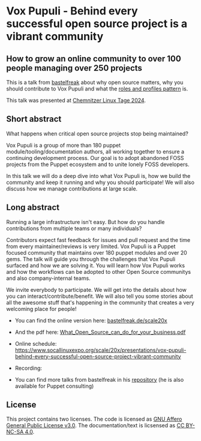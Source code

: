 # Vox Pupuli - Behind every successful open source project is a vibrant community

## How to grow an online community to over 100 people managing over 250 projects

This is a talk from [bastelfreak](https://twitter.com/BastelsBlog) about why
open source matters, why you should contribute to Vox Pupuli and what the
[roles and profiles pattern](https://puppet.com/docs/puppet/7/designing_system_configs_roles_and_profiles.html)
is.

This talk was presented at [Chemnitzer Linux Tage 2024](https://chemnitzer.linux-tage.de/2024/en/programm/beitrag/257).

## Short abstract

What happens when critical open source projects stop being maintained?

Vox Pupuli is a group of more than 180 puppet module/tooling/documentation authors, all working together to ensure a continuing development process. Our goal is to adopt abandoned FOSS projects from the Puppet ecosystem and to unite lonely FOSS developers.

In this talk we will do a deep dive into what Vox Pupuli is, how we build the community and keep it running and why you should participate! We will also discuss how we manage contributions at large scale.

## Long abstract

Running a large infrastructure isn't easy. But how do you handle contributions from multiple teams or many individuals?

Contributors expect fast feedback for issues and pull request and the time from every maintainer/reviews is very limited. Vox Pupuli is a Puppet focused community that maintains over 180 puppet modules and over 20 gems. The talk will guide you through the challenges that Vox Pupuli surfaced and how we are solving it. You will learn how Vox Pupuli works and how the workflows can be adopted to other Open Source communitys and also company-internal teams.

We invite everybody to participate. We will get into the details about how you can interact/contribute/benefit. We will also tell you some stories about all the awesome stuff that's happening in the community that creates a very welcoming place for people!

* You can find the online version here: [bastelfreak.de/scale20x](https://bastelfreak.de/clt2024/#1)
* And the pdf here: [What_Open_Source_can_do_for_your_business.pdf](https://bastelfreak.de/clt2024/What_Open_Source_can_do_for_your_business.pdf)
* Online schedule: https://www.socallinuxexpo.org/scale/20x/presentations/vox-pupuli-behind-every-successful-open-source-project-vibrant-community
* Recording:

* You can find more talks from bastelfreak in his [repository](https://github.com/bastelfreak/talks) (he is also available for Puppet consulting)

## License

This project contains two licenses. The code is licensed as
[GNU Affero General Public License v3.0](LICENSE). The documentation/text is
licsensed as [CC BY-NC-SA 4.0](LICENSE2).
